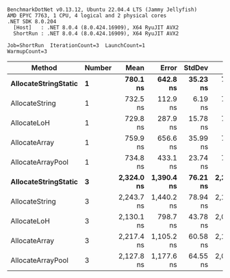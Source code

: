 ```

BenchmarkDotNet v0.13.12, Ubuntu 22.04.4 LTS (Jammy Jellyfish)
AMD EPYC 7763, 1 CPU, 4 logical and 2 physical cores
.NET SDK 8.0.204
  [Host]   : .NET 8.0.4 (8.0.424.16909), X64 RyuJIT AVX2
  ShortRun : .NET 8.0.4 (8.0.424.16909), X64 RyuJIT AVX2

Job=ShortRun  IterationCount=3  LaunchCount=1  
WarmupCount=3  

```
| Method               | Number | Mean       | Error      | StdDev   | Min        | Max        | Gen0   | Gen1   | Allocated |
|--------------------- |------- |-----------:|-----------:|---------:|-----------:|-----------:|-------:|-------:|----------:|
| **AllocateStringStatic** | **1**      |   **780.1 ns** |   **642.8 ns** | **35.23 ns** |   **739.6 ns** |   **804.2 ns** | **0.0124** | **0.0114** |   **1.02 KB** |
| AllocateString       | 1      |   732.5 ns |   112.9 ns |  6.19 ns |   728.3 ns |   739.6 ns | 0.0124 | 0.0114 |   1.02 KB |
| AllocateLoH          | 1      |   729.8 ns |   287.9 ns | 15.78 ns |   714.2 ns |   745.8 ns | 0.0124 | 0.0114 |   1.02 KB |
| AllocateArray        | 1      |   759.9 ns |   656.6 ns | 35.99 ns |   726.8 ns |   798.2 ns | 0.0124 | 0.0114 |   1.02 KB |
| AllocateArrayPool    | 1      |   734.8 ns |   433.1 ns | 23.74 ns |   710.6 ns |   758.0 ns | 0.0124 | 0.0114 |   1.02 KB |
| **AllocateStringStatic** | **3**      | **2,324.0 ns** | **1,390.4 ns** | **76.21 ns** | **2,270.0 ns** | **2,411.2 ns** | **0.0343** | **0.0305** |   **3.07 KB** |
| AllocateString       | 3      | 2,243.7 ns | 1,440.2 ns | 78.94 ns | 2,181.4 ns | 2,332.5 ns | 0.0343 | 0.0305 |   3.07 KB |
| AllocateLoH          | 3      | 2,130.1 ns |   798.7 ns | 43.78 ns | 2,087.2 ns | 2,174.7 ns | 0.0343 | 0.0305 |   3.07 KB |
| AllocateArray        | 3      | 2,217.4 ns | 1,105.2 ns | 60.58 ns | 2,150.9 ns | 2,269.5 ns | 0.0343 | 0.0305 |   3.07 KB |
| AllocateArrayPool    | 3      | 2,127.8 ns | 1,177.6 ns | 64.55 ns | 2,057.0 ns | 2,183.3 ns | 0.0343 | 0.0305 |   3.07 KB |
